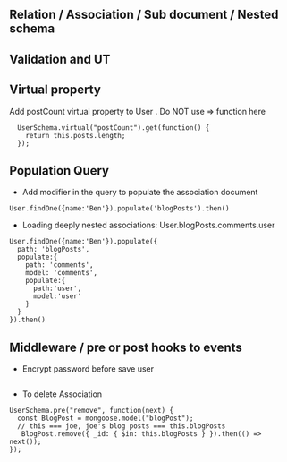 ## Relation / Association / Sub document / Nested schema 

## Validation and UT

## Virtual property
Add postCount virtual property to User . Do NOT use => function here
```
  UserSchema.virtual("postCount").get(function() {
    return this.posts.length;
  });
```


## Population Query
  - Add modifier in the query to populate the association document
  ```
  User.findOne({name:'Ben'}).populate('blogPosts').then()
  ```
  
  - Loading deeply nested associations: User.blogPosts.comments.user
  ```
  User.findOne({name:'Ben'}).populate({
    path: 'blogPosts',
    populate:{
      path: 'comments',
      model: 'comments',
      populate:{
        path:'user',
        model:'user'
      }
    } 
  }).then()
  ```

## Middleware / pre or post hooks to events
  - Encrypt password before save user
  ```
  ```

  - To delete Association
  ```
  UserSchema.pre("remove", function(next) {
    const BlogPost = mongoose.model("blogPost");
    // this === joe, joe's blog posts === this.blogPosts
     BlogPost.remove({ _id: { $in: this.blogPosts } }).then(() => next());
  });

  ```
